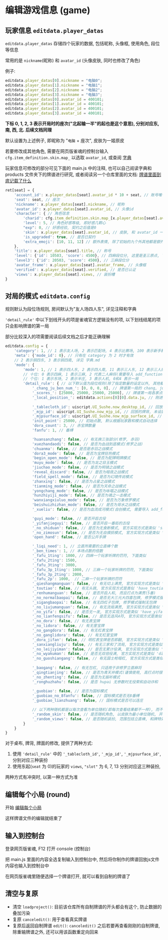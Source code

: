 # 编辑游戏信息 (game)

## 玩家信息 `editdata.player_datas`

`editdata.player_datas` 存储四个玩家的数据, 包括昵称, 头像框, 使用角色, 段位等信息

常用的是 `nickname`(昵称) 和 `avatar_id` (头像皮肤, 同时也修改了角色)

例子:

```js
editdata.player_datas[0].nickname = "电脑0";
editdata.player_datas[1].nickname = "电脑1";
editdata.player_datas[2].nickname = "电脑2";
editdata.player_datas[3].nickname = "电脑3";
editdata.player_datas[0].avatar_id = 400101;
editdata.player_datas[1].avatar_id = 400101;
editdata.player_datas[2].avatar_id = 400101;
editdata.player_datas[3].avatar_id = 400101;
```

**下标 0, 1, 2, 3 表示开局时的座次("北起输一半"的起也是这个意思), 分别对应东, 南, 西, 北. 后续文档同理**

默认设置为上述例子, 即昵称为 "`电脑` + 座次", 皮肤为一姬原皮

若要修改成其他角色, 需要在网页版雀魂的控制台输入 `cfg.item_definition.skin.map_` 以选取 `avatar_id`, 或查阅 [字典](字典.md)

玩家信息可修改的部分可见下面的 main.js 中的注释, 也可以自己阅读字典和 products 文件夹下的牌谱进行研究,
或者阅读另一个仓库里面的文档: [牌谱里面到底记载了什么](https://github.com/Fat-pig-Cui/misc-code/tree/main/doc/%E7%89%8C%E8%B0%B1%E9%87%8C%E9%9D%A2%E5%88%B0%E5%BA%95%E8%AE%B0%E8%BD%BD%E4%BA%86%E4%BB%80%E4%B9%88)

```js
ret[seat] = {
    'account_id': x.player_datas[seat].avatar_id * 10 + seat, // 账号唯一id, 这里没什么用随便设的
    'seat': seat, // 座次
    'nickname': x.player_datas[seat].nickname, // 昵称
    'avatar_id': x.player_datas[seat].avatar_id, // 头像id
    'character': { // 角色信息
        'charid': cfg.item_definition.skin.map_[x.player_datas[seat].avatar_id].character_id, // 角色id
        'level': 5, // 角色好感等级, 即好感几颗心
        "exp": 0, // 好感经验, 契约之后值是0
        'skin': x.player_datas[seat].avatar_id, // 皮肤, 和 avatar_id 一样
        'is_upgraded': true, // 是否已契约
        'extra_emoji': [10, 11, 12] // 额外表情, 除了初始的九个外其他都是额外表情, 包括契约后的三个
    },
    'title': x.player_datas[seat].title, // 称号
    'level': {'id': 10503, 'score': 4500}, // 四麻段位分, 这里是圣三原点, 下同
    'level3': {'id': 20503, 'score': 4500}, // 三麻段位分
    'avatar_frame': x.player_datas[seat].avatar_frame, // 头像框
    'verified': x.player_datas[seat].verified, // 是否已认证
    'views': x.player_datas[seat].views, // 装扮槽
}
```

## 对局的模式 `editdata.config`

规则默认为段位场规则, 房间默认为"友人场四人东", 详见注释和字典

`'detail_rule'` 中以下划线开头的项是雀魂官方逻辑没有的项, 以下划线结尾的项只会影响牌谱的第一局

部分比较深入的项需要阅读后续文档之后才能正确理解

```js
editdata.config = {
    'category': 1, // 1 表示友人场, 2 表示匹配场, 4 表示比赛场, 100 表示新手教程
    'meta': {'mode_id': 0}, // 只有在 category 为 2 时才有效
    // 2 表示铜四东, 3 表示铜四南, 详见 字典.md
    'mode': {
        'mode': 1, // 1 表示四人东, 2 表示四人南, 11 表示三人东, 12 表示三人南
        // 十位: 0 表示四麻, 1 表示三麻, 2 代表二人麻将(需要导入 add_function.js)
        // 个位: 1 表示东场, 2 表示半庄, 3 表示人机, 0和4 表示一局
        'detail_rule': { // 以下默认值为段位规则(除了指定数量的设定以外, 其他都默认 false)
            '_chang_ju_ben_num_': [0, 0, 0, 0], // 牌谱第一局的 chang, ju, ben 和场供中的立直棒个数(最后一个参数可以省略)
            '_scores_': [25000, 25000, 25000, 25000], // 牌谱第一局各家点数 
            '_local_position_': editdata.actions[0][0].data.ju, // 刚进入牌谱的主视角, 默认为第一局的庄家
            
            '_tablecloth_id': uiscript.UI_Sushe.now_desktop_id, // 回放的桌布, 未设置时为原来的桌布 
            '_mjp_id': uiscript.UI_Sushe.now_mjp_id, // 回放的牌背, 未设置时为原来的牌背
            '_mjpsurface_id': uiscript.UI_Sushe.now_mjp_surface_id, // 回放的牌面, 未设置时为原来的牌面
            'init_point': 25000, // 初始点数, 默认根据玩家数和模式自动选择
            'dora_count': 3, // 赤宝牌数量
            'fanfu': 1, // 番缚

            'huansanzhang': false, // 有无换三张部分(修罗, 赤羽)
            'xuezhandaodi': false, // 是否为血战到底模式(修罗之战)
            'chuanma': false, // 是否是赤羽之战模式
            'dora3_mode': false, // 是否为宝牌狂热模式
            'begin_open_mode': false, // 是否为配牌明牌模式
            'muyu_mode': false, // 是否为龙之目玉模式
            'jiuchao_mode': false, // 是否为明镜之战模式
            'reveal_discard': false, // 是否为暗夜之战模式
            'field_spell_mode': false, // 是否为幻境传说模式
            'zhanxing': false, // 是否为占星之战模式
            'tianming_mode': false, // 是否为天命之战模式
            'yongchang_mode': false, // 是否为咏唱之战模式
            'hunzhiyiji_mode': false, // 是否为魂之一击模式
            'wanxiangxiuluo_mode': false, // 是否为万象修罗模式
            'beishuizhizhan_mode': false, // 是否为背水之战模式
            '_xueliu': false, // 是否为血流成河模式(自创模式, 需要导入 add_function.js)

            'guyi_mode': false, // 是否开启古役
            '_yifanjieguyi': false, // 是否开启一番街的古役
            '_no_shiduan': false, // 是否为无食断模式, 官方实现方式是类似 'shiduan': true,
            '_no_zimosun': false, // 是否为无自摸损模式, 官方实现方式是类似 'have_zimosun': true,
            'open_hand': false, // 是否公开手牌

            '_liqi_need': 1, // 立直所需要的立直棒个数
            '_ben_times': 1, // 本场点数的倍数
            '_fafu_1ting': 1000, // 四麻一个玩家听牌的罚符, 下面类似
            '_fafu_2ting': 1500,
            '_fafu_3ting': 3000,
            '_fafu_3p_1ting': 1000, // 三麻一个玩家听牌的罚符, 下面类似
            '_fafu_3p_2ting': 2000,
            '_fafu_2p': 1000,  // 二麻一个玩家听牌的罚符
            '_qieshangmanguan': false, // 有无切上满贯, 官方实现方式是类似 'have_qieshangmanguan': false,
            '_toutiao': false, // 有无头跳, 官方实现方式是类似 'have_toutiao': false,
            '_renhumanguan': false, // 是否开启人和, 而且打点为满贯(5番)
            '_no_normalbaopai': false, // 是否无大三元大四喜包牌, 修罗模式强制无包牌
            '_sigangbaopai': false, // 有无四杠子包牌, 修罗模式强制无包牌
            '_no_liujumanguan': false, // 有无流局满贯, 官方实现方式是类似 'have_liujumanguan': true,
            '_no_yifa': false, // 是否无一发, 官方实现方式是类似 'have_yifa': true,
            '_no_lianfengsifu': false, // 是否无连风4符, 官方实现方式是类似 'disable_double_wind_four_fu': false,
            '_no_dora': false, // 有无表宝牌
            '_no_lidora': false, // 有无里宝牌
            '_no_gangdora': false, // 有无杠表宝牌
            '_no_ganglidora': false, // 有无杠里宝牌
            '_dora_jifan': false, // 明杠表宝牌是否即翻, 官方实现方式是类似 'ming_dora_immediately_open': false,
            '_sanxiangliuju': false, // 有无三家和了流局, 官方实现方式是类似 'have_sanjiahele': false,
            '_no_leijiyiman': false, // 是否无累计役满, 官方实现方式是类似 'disable_leijiyiman': false,
            '_no_wyakuman': false, // 是否无双倍役满, 官方实现方式是类似 'disable_double_yakuman': false,
            '_no_guoshiangang': false, // 有无国士枪暗杠, 官方实现方式是类似 'disable_angang_guoshi': false,
            
            '_baogang': false, // 有无包杠, 只适用于非修罗立直麻将
            '_qingtianjing': false, // 是否为青天井模式(谨慎使用, 高打点时很容易崩溃, 并取消包牌)
            '_no_zhenting': false, // 是否为无振听模式
            '_ronghuzhahu': false, // 是否 hupai 无参数时无役荣和自动诈和
            
            '_guobiao': false, // 是否为国标模式
            '_guobiao_no_8fanfu': false, // 国标模式是否无8番缚
            '_guobiao_lianzhuang': false, // 国标模式是否可以连庄

            // 以下两种随机都是以每次查看为单位随机(即每次查看结果都不一样), 而不是以牌谱对局为单位随机
            '_random_skin': false, // 是否随机角色, 以皮肤为最小单位随机, 开启此选项后设置的角色皮肤均无效
            '_random_views': false, // 是否随机装扮, 范围包括立直棒, 和牌特效, 立直特效, 头像框, 桌布, 称号, 开启此选项后设置的对应装扮均无效
        }
    }
}
```

对于桌布, 牌背, 牌面的修改, 提供了两种方式:

1. 使用 `'detail_rule'` 中的 `'_tablecloth_id'`, `'_mjp_id'`, `'_mjpsurface_id'`, 分别对应三种装扮
2. 使用东起(`seat` 为 0)的玩家的 `views`, `"slot"` 为 6, 7, 13 分别对应这三种装扮,

两种方式有冲突时, 以第一种方式为准

## 编辑每个小局 (round)

开始 [编辑每个小局](编辑每个小局.md)

这样牌谱文件的编辑就结束了

## 输入到控制台

登录网页版雀魂, F12 打开 console (控制台)

把 main.js 里面的内容全选复制输入到控制台中, 然后将你制作的牌谱回放js文件内容也输入到控制台中

在网页版雀魂里随便选择一个牌谱打开, 就可以看到自制的牌谱了

## 清空与复原

- 清空 `loadproject()`: 目前该仓库所有自制牌谱的开头都会有这个, 防止数据的叠加污染
- 复原 `canceledit()`: 用于查看真实牌谱
- 复原后返回自制牌谱 `edit()`: `canceledit()` 之后若要再查看刚刚的自制牌谱, 除重输牌谱之外, 还可以用该函数重定向回来
